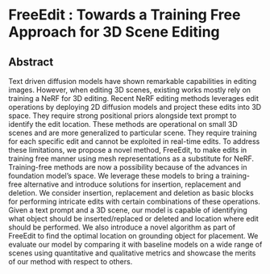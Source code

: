 # FreeEdit : Towards a Training Free Approach for 3D Scene Editing

## Abstract
Text driven diffusion models have shown remarkable capabilities in editing images. However, when editing 3D scenes, existing works mostly rely on training a NeRF for 3D editing. Recent NeRF editing methods leverages edit operations by deploying 2D diffusion models and project these edits into 3D space. They require strong positional priors alongside text prompt to identify the edit location. These methods are operational on small 3D scenes and are more generalized to particular scene. They require training for each specific edit and cannot be exploited in real-time edits. To address these limitations, we propose a novel method, FreeEdit, to make edits in training free manner using mesh representations as a substitute for NeRF. Training-free methods are now a possibility because of the advances in foundation model’s space. We leverage these models to bring a training-free alternative and introduce solutions for insertion, replacement and deletion. We consider insertion, replacement and deletion as basic blocks for performing intricate edits with certain combinations of these operations. Given a text prompt and a 3D scene, our model is capable of identifying what object should be inserted/replaced or deleted and location where edit should be performed. We also introduce a novel algorithm as part of FreeEdit to find the optimal location on grounding object for placement. We evaluate our model by comparing it with baseline models on a wide range of scenes using quantitative and qualitative metrics and showcase the merits of our method with respect to others.
